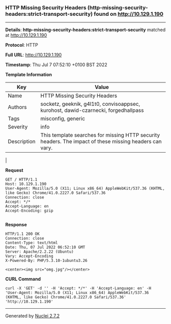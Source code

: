 ### HTTP Missing Security Headers (http-missing-security-headers:strict-transport-security) found on http://10.129.1.190
---
**Details**: **http-missing-security-headers:strict-transport-security**  matched at http://10.129.1.190

**Protocol**: HTTP

**Full URL**: http://10.129.1.190

**Timestamp**: Thu Jul 7 07:52:10 +0100 BST 2022

**Template Information**

| Key | Value |
|---|---|
| Name | HTTP Missing Security Headers |
| Authors | socketz, geeknik, g4l1t0, convisoappsec, kurohost, dawid-czarnecki, forgedhallpass |
| Tags | misconfig, generic |
| Severity | info |
| Description | This template searches for missing HTTP security headers. The impact of these missing headers can vary.
 |

**Request**
```http
GET / HTTP/1.1
Host: 10.129.1.190
User-Agent: Mozilla/5.0 (X11; Linux x86_64) AppleWebKit/537.36 (KHTML, like Gecko) Chrome/41.0.2227.0 Safari/537.36
Connection: close
Accept: */*
Accept-Language: en
Accept-Encoding: gzip


```

**Response**
```http
HTTP/1.1 200 OK
Connection: close
Content-Type: text/html
Date: Thu, 07 Jul 2022 06:52:10 GMT
Server: Apache/2.2.22 (Ubuntu)
Vary: Accept-Encoding
X-Powered-By: PHP/5.3.10-1ubuntu3.26

<center><img src="omg.jpg"/></center>

```


**CURL Command**
```
curl -X 'GET' -d '' -H 'Accept: */*' -H 'Accept-Language: en' -H 'User-Agent: Mozilla/5.0 (X11; Linux x86_64) AppleWebKit/537.36 (KHTML, like Gecko) Chrome/41.0.2227.0 Safari/537.36' 'http://10.129.1.190'
```
---
Generated by [Nuclei 2.7.2](https://github.com/projectdiscovery/nuclei)